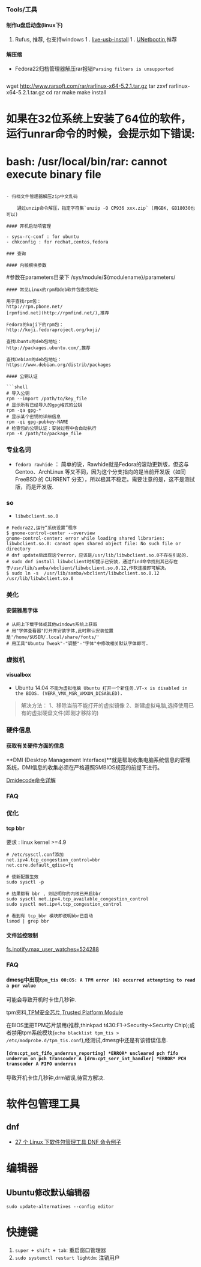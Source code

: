 ### Tools/工具

#### 制作u盘启动盘(linux下)

1. Rufus, 推荐, 也支持windows
1 . [live-usb-install](http://sourceforge.net/projects/liveusbinstall/files/?source=navbar)
1 . [UNetbootin](http://sourceforge.net/projects/unetbootin/files/UNetbootin/),推荐

#### 解压缩

- Fedora22归档管理器解压rar报错`Parsing filters is unsupported`

	```shell
wget http://www.rarsoft.com/rar/rarlinux-x64-5.2.1.tar.gz
tar zxvf rarlinux-x64-5.2.1.tar.gz
cd rar
make
make install
# 如果在32位系统上安装了64位的软件，运行unrar命令的时候，会提示如下错误:
# bash: /usr/local/bin/rar: cannot execute binary file
```

- 归档文件管理器解压zip中文乱码

	通过unzip命令解压，指定字符集`unzip -O CP936 xxx.zip` (用GBK, GB18030也可以)

#### 开机启动项管理

- sysv-rc-conf : for ubuntu
- chkconfig : for redhat,centos,fedora

### 查询

#### 内核模块参数

```
#参数在parameters目录下
/sys/module/${modulename}/parameters/
```
#### 常见Linux的rpm和deb软件包查找地址

用于查找rpm包：
http://rpm.pbone.net/
[rpmfind.net](http://rpmfind.net/),推荐

Fedora的koji下的rpm包：
http://koji.fedoraproject.org/koji/

查找Ubuntu的deb包地址：
http://packages.ubuntu.com/,推荐

查找Debian的deb包地址：
https://www.debian.org/distrib/packages

#### 公钥认证

```shell
# 导入公钥
rpm --import /path/to/key_file
# 显示所有已经导入的gpg格式的公钥
rpm -qa gpg-*
# 显示某个密钥的详细信息
rpm -qi gpg-pubkey-NAME
# 检查包的公钥认证：安装过程中会自动执行
rpm -K /path/to/package_file
```

### 专业名词

- `fedora rawhide` ： 简单的说，Rawhide就是Fedora的滚动更新版，但这与 Gentoo、ArchLinux 等又不同，因为这个分支指向的是当前开发版（如同 FreeBSD 的 CURRENT 分支），所以极其不稳定。需要注意的是，这不是测试版，而是开发版.

### so

- `libwbclient.so.0`

```shell
# Fedora22,运行“系统设置”程序
$ gnome-control-center --overview
gnome-control-center: error while loading shared libraries: libwbclient.so.0: cannot open shared object file: No such file or directory
# dnf update后出现这个error，应该是/usr/lib/libwbclient.so.0不存在引起的.
# sudo dnf install libwbclient时却提示已安装，通过find命令找到其已存在于/usr/lib/samba/wbclient/libwbclient.so.0.12,作软连接即可解决。
$ sudo ln -s  /usr/lib/samba/wbclient/libwbclient.so.0.12 /usr/lib/libwbclient.so.0
```

### 美化

#### 安装雅黑字体

```shell
# 从网上下载字体或其他windows系统上获取
# 用"字体查看器"打开并安装字体,此时默认安装位置是'/home/$USER/.local/share/fonts/'
# 用工具"Ubuntu Tweak"-"调整"-"字体"中修改相关默认字体即可.
```

### 虚拟机

#### visualbox

- Ubuntu 14.04 `不能为虚拟电脑 Ubuntu 打开一个新任务.VT-x is disabled in the BIOS. (VERR_VMX_MSR_VMXON_DISABLED).`

> 解决方法：
> 1、移除当前不能打开的虚拟镜像
> 2、新建虚拟电脑,选择使用已有的虚拟硬盘文件(即刚才移除的)

### 硬件信息

#### 获取有关硬件方面的信息

**DMI (Desktop Management Interface)**就是帮助收集电脑系统信息的管理系统，DMI信息的收集必须在严格遵照SMBIOS规范的前提下进行。

[Dmidecode命令详解](http://www.ha97.com/4120.html)

### FAQ

### 优化
#### tcp bbr
要求 : linux kernel >=4.9

```
# /etc/sysctl.conf添加
net.ipv4.tcp_congestion_control=bbr
net.core.default_qdisc=fq
```

```
# 使新配置生效
sudo sysctl -p

# 结果都有 bbr , 则证明你的内核已开启bbr
sudo sysctl net.ipv4.tcp_available_congestion_control
sudo sysctl net.ipv4.tcp_congestion_control

# 看到有 tcp_bbr 模块即说明bbr已启动
lsmod | grep bbr
```

#### 文件监控限制
[fs.inotify.max_user_watches=524288](https://code.visualstudio.com/docs/setup/linux#_visual-studio-code-is-unable-to-watch-for-file-changes-in-this-large-workspace-error-enospc)

### FAQ

#### dmesg中出现`tpm_tis 00:05: A TPM error (6) occurred attempting to read a pcr value`

可能会导致开机时卡住几秒钟.

tpm资料,[TPM安全芯片](http://baike.baidu.com/view/687208.htm),[Trusted Platform Module](https://wiki.archlinux.org/index.php/Trusted_Platform_Module)

在BIOS里把TPM芯片禁用(推荐,thinkpad t430:F1->Security->Security Chip);或者禁用tpm系统模块(`echo blacklist tpm_tis > /etc/modprobe.d/tpm_tis.conf`),经测试,dmesg中还是有该错误信息.

#### `[drm:cpt_set_fifo_underrun_reporting] *ERROR* uncleared pch fifo underrun on pch transcoder A [drm:cpt_serr_int_handler] *ERROR* PCH transcoder A FIFO underrun`

导致开机卡住几秒钟,drm错误,待官方解决.

# 软件包管理工具

## dnf

- [27 个 Linux 下软件包管理工具 DNF 命令例子](https://linux.cn/article-5718-1.html)

# 编辑器
## Ubuntu修改默认编辑器
`sudo update-alternatives --config editor`

# 快捷键
1. `super + shift + tab`: 重启窗口管理器
1. `sudo systemctl restart lightdm`: 注销用户
